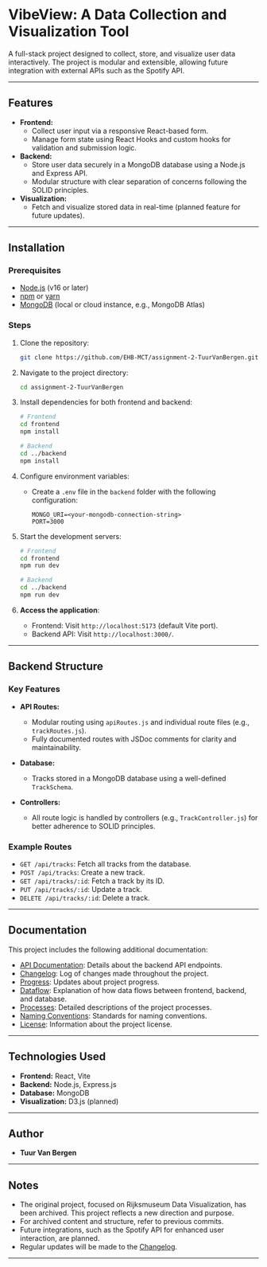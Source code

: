 # VibeView: A Data Collection and Visualization Tool

A full-stack project designed to collect, store, and visualize user data interactively. The project is modular and extensible, allowing future integration with external APIs such as the Spotify API.

---

## Features

- **Frontend:**
  - Collect user input via a responsive React-based form.
  - Manage form state using React Hooks and custom hooks for validation and submission logic.
- **Backend:**
  - Store user data securely in a MongoDB database using a Node.js and Express API.
  - Modular structure with clear separation of concerns following the SOLID principles.
- **Visualization:**
  - Fetch and visualize stored data in real-time (planned feature for future updates).

---

## Installation

### Prerequisites

- [Node.js](https://nodejs.org/) (v16 or later)
- [npm](https://www.npmjs.com/) or [yarn](https://yarnpkg.com/)
- [MongoDB](https://www.mongodb.com/) (local or cloud instance, e.g., MongoDB Atlas)

### Steps

1. Clone the repository:

   ```bash
   git clone https://github.com/EHB-MCT/assignment-2-TuurVanBergen.git
   ```

2. Navigate to the project directory:

   ```bash
   cd assignment-2-TuurVanBergen
   ```

3. Install dependencies for both frontend and backend:

   ```bash
   # Frontend
   cd frontend
   npm install

   # Backend
   cd ../backend
   npm install
   ```

4. Configure environment variables:

   - Create a `.env` file in the `backend` folder with the following configuration:
     ```env
     MONGO_URI=<your-mongodb-connection-string>
     PORT=3000
     ```

5. Start the development servers:

   ```bash
   # Frontend
   cd frontend
   npm run dev

   # Backend
   cd ../backend
   npm run dev
   ```

6. **Access the application**:
   - Frontend: Visit `http://localhost:5173` (default Vite port).
   - Backend API: Visit `http://localhost:3000/`.

---

## Backend Structure

### Key Features

- **API Routes:**

  - Modular routing using `apiRoutes.js` and individual route files (e.g., `trackRoutes.js`).
  - Fully documented routes with JSDoc comments for clarity and maintainability.

- **Database:**

  - Tracks stored in a MongoDB database using a well-defined `TrackSchema`.

- **Controllers:**
  - All route logic is handled by controllers (e.g., `TrackController.js`) for better adherence to SOLID principles.

### Example Routes

- `GET /api/tracks`: Fetch all tracks from the database.
- `POST /api/tracks`: Create a new track.
- `GET /api/tracks/:id`: Fetch a track by its ID.
- `PUT /api/tracks/:id`: Update a track.
- `DELETE /api/tracks/:id`: Delete a track.

---

## Documentation

This project includes the following additional documentation:

- [API Documentation](API_DOCUMENTATION.md): Details about the backend API endpoints.
- [Changelog](CHANGELOG.md): Log of changes made throughout the project.
- [Progress](PROGRESS.md): Updates about project progress.
- [Dataflow](DATAFLOW.md): Explanation of how data flows between frontend, backend, and database.
- [Processes](PROCESSES.md): Detailed descriptions of the project processes.
- [Naming Conventions](NAMING_CONVENTIONS.md): Standards for naming conventions.
- [License](LICENSE): Information about the project license.

---

## Technologies Used

- **Frontend:** React, Vite
- **Backend:** Node.js, Express.js
- **Database:** MongoDB
- **Visualization:** D3.js (planned)

---

## Author

- **Tuur Van Bergen**

---

## Notes

- The original project, focused on Rijksmuseum Data Visualization, has been archived. This project reflects a new direction and purpose.
- For archived content and structure, refer to previous commits.
- Future integrations, such as the Spotify API for enhanced user interaction, are planned.
- Regular updates will be made to the [Changelog](CHANGELOG.md).

---
